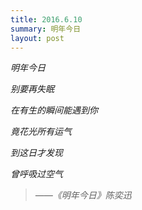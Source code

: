 ```yaml
---
title: 2016.6.10
summary: 明年今日
layout: post
---
```


*明年今日*

*别要再失眠*
  
*在有生的瞬间能遇到你*
  
*竟花光所有运气*
  
*到这日才发现*
  
*曾呼吸过空气*

> *——《明年今日》陈奕迅*
